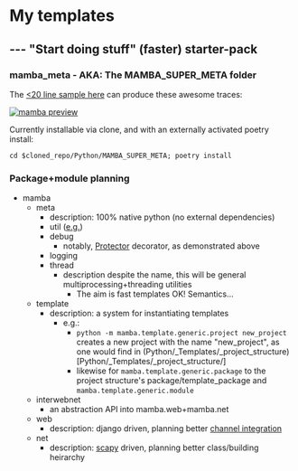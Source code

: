  
# My templates
## --- "Start doing stuff" (faster) starter-pack 

### mamba_meta - AKA: The MAMBA_SUPER_META folder
The [<20 line sample here](https://github.com/BrandonFanti/Templates/blob/e808f016f7b99540f2b8433c21620a93f7c09f99/Python/mamba_meta_demo.py) can produce these awesome traces:

[![mamba preview](https://img.youtube.com/vi/rsQZQDLlt0s/0.jpg)](https://www.youtube.com/embed/rsQZQDLlt0s)

Currently installable via clone, and with an externally activated poetry install:

`cd $cloned_repo/Python/MAMBA_SUPER_META; poetry install`

### Package+module planning
- mamba
  - meta
    - description: 100% native python (no external dependencies)
    - util ([e.g.](https://github.com/BrandonFanti/Templates/blob/861d719f7aeb7a41a4edba269ee6c90fbc0e171b/Python/MAMBA_SUPER_META/general/filters.py#L1C5-L1C16))
    - debug
      - notably, [Protector](https://github.com/BrandonFanti/Templates/blob/5ca6ea07e50e49093cff55e4bfa68581444271c7/Python/MAMBA_SUPER_META/debug/decorators.py#L12) decorator, as demonstrated above
    - logging
    - thread
      - description despite the name, this will be general multiprocessing+threading utilities 
        - The aim is fast templates OK! Semantics...
  - template
    - description: a system for instantiating templates
      - e.g.: 
        - `python -m mamba.template.generic.project new_project` creates a new project with the name "new_project", as one would find in (Python/_Templates/_project_structure)[Python/_Templates/_project_structure/]
        - likewise for `mamba.template.generic.package` to the project structure's package/template_package and `mamba.template.generic.module`
  - interwebnet
    - an abstraction API into mamba.web+mamba.net
  - web
      - description: django driven, planning better [channel integration](https://channels.readthedocs.io/en/latest/#django-channels)
  - net
      - description: [scapy](https://scapy.readthedocs.io/en/latest/introduction.html) driven, planning better class/building heirarchy
  